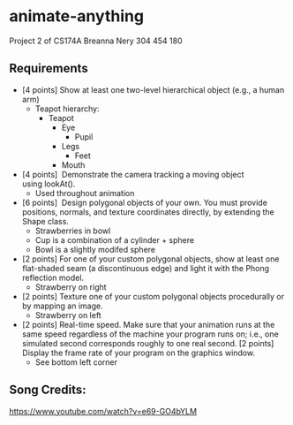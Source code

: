 # animate-anything
Project 2 of CS174A
Breanna Nery
304 454 180

##  Requirements
* [4 points] Show at least one two-level hierarchical object (e.g., a human arm)
	* Teapot hierarchy:
		* Teapot
			* Eye
				* Pupil
			* Legs
				* Feet
			* Mouth
* [4 points]  Demonstrate the camera tracking a moving object using lookAt().
	* Used throughout animation 
* [6 points]  Design polygonal objects of your own. You must provide positions, normals, and texture coordinates directly, by extending the Shape class.
	* Strawberries in bowl
	* Cup is a combination of a cylinder + sphere 
	* Bowl is a slightly modifed sphere 
* [2 points] For one of your custom polygonal objects, show at least one flat-shaded seam (a discontinuous edge) and light it with the Phong reflection model.
	* Strawberry on right
* [2 points] Texture one of your custom polygonal objects procedurally or by mapping an image.
	* Strawberry on left
* [2 points] Real-time speed. Make sure that your animation runs at the same speed regardless of the machine your program runs on; i.e., one simulated second corresponds roughly to one real second.
[2 points] Display the frame rate of your program on the graphics window.
	* See bottom left corner 

## Song Credits: 
https://www.youtube.com/watch?v=e69-GO4bYLM